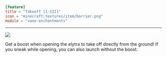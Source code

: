 ```toml
[feature]
title = "Takeoff [I-III]"
icon = "minecraft:textures/item/barrier.png"
module = "vane-enchantments"
```
---
![](images/enchantment_take_off.png)

Get a boost when opening the elytra to take off directly from the ground! If you sneak while opening, you can also launch without the boost.

